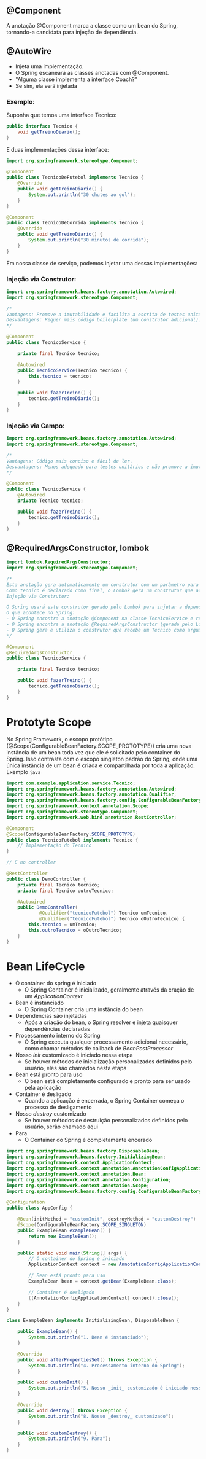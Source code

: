 ## @Component
A anotação @Component marca a classe como um bean do Spring, tornando-a candidata para injeção de dependência.

## @AutoWire
* Injeta uma implementação.
* O Spring escaneará as classes anotadas com @Component.
* "Alguma classe implementa a interface Coach?"
* Se sim, ela será injetada

### Exemplo:
Suponha que temos uma interface Tecnico:

```java
public interface Tecnico {
    void getTreinoDiario();
}
```

E duas implementações dessa interface:

```java
import org.springframework.stereotype.Component;

@Component
public class TecnicoDeFutebol implements Tecnico {
    @Override
    public void getTreinoDiario() {
        System.out.println("30 chutes ao gol");
    }
}

@Component
public class TecnicoDeCorrida implements Tecnico {
    @Override
    public void getTreinoDiario() {
        System.out.println("30 minutos de corrida");
    }
}
```

Em nossa classe de serviço, podemos injetar uma dessas implementações:
### Injeção via Construtor:

```java
import org.springframework.beans.factory.annotation.Autowired;
import org.springframework.stereotype.Component;

/* 
Vantagens: Promove a imutabilidade e facilita a escrita de testes unitários, pois as dependências são passadas diretamente no construtor.
Desvantagens: Requer mais código boilerplate (um construtor adicional).
*/

@Component
public class TecnicoService {

    private final Tecnico tecnico;

    @Autowired
    public TecnicoService(Tecnico tecnico) {
        this.tecnico = tecnico;
    }

    public void fazerTreino() {
        tecnico.getTreinoDiario();
    }
}
```

### Injeção via Campo:

```java
import org.springframework.beans.factory.annotation.Autowired;
import org.springframework.stereotype.Component;

/* 
Vantagens: Código mais conciso e fácil de ler.
Desvantagens: Menos adequado para testes unitários e não promove a imutabilidade da classe.
*/

@Component
public class TecnicoService {
    @Autowired
    private Tecnico tecnico;

    public void fazerTreino() {
        tecnico.getTreinoDiario();
    }
}
```


## @RequiredArgsConstructor, lombok
```java
import lombok.RequiredArgsConstructor;
import org.springframework.stereotype.Component;

/*
Esta anotação gera automaticamente um construtor com um parâmetro para cada campo final não inicializado da classe.
Como tecnico é declarado como final, o Lombok gera um construtor que aceita um Tecnico.
Injeção via Construtor:

O Spring usará este construtor gerado pelo Lombok para injetar a dependência Tecnico.
O que acontece no Spring:
- O Spring encontra a anotação @Component na classe TecnicoService e registra essa classe como um bean.
- O Spring encontra a anotação @RequiredArgsConstructor (gerada pelo Lombok) e vê que a classe tem um campo final chamado tecnico.
- O Spring gera e utiliza o construtor que recebe um Tecnico como argumento e o injeta automaticamente quando cria uma instância de TecnicoService.
*/

@Component
@RequiredArgsConstructor
public class TecnicoService {

    private final Tecnico tecnico;

    public void fazerTreino() {
        tecnico.getTreinoDiario();
    }
}

```

# Prototyte Scope
No Spring Framework, o escopo protótipo (@Scope(ConfigurableBeanFactory.SCOPE_PROTOTYPE)) cria uma nova instância de um bean toda vez que ele é solicitado pelo container do Spring. Isso contrasta com o escopo singleton padrão do Spring, onde uma única instância de um bean é criada e compartilhada por toda a aplicação.
Exemplo
```java```

```java 
import com.example.application.service.Tecnico;
import org.springframework.beans.factory.annotation.Autowired;
import org.springframework.beans.factory.annotation.Qualifier;
import org.springframework.beans.factory.config.ConfigurableBeanFactory;
import org.springframework.context.annotation.Scope;
import org.springframework.stereotype.Component;
import org.springframework.web.bind.annotation.RestController;

@Component
@Scope(ConfigurableBeanFactory.SCOPE_PROTOTYPE)
public class TecnicoFutebol implements Tecnico {
    // Implementação do Tecnico
}

// E no controller

@RestController
public class DemoController {
    private final Tecnico tecnico;
    private final Tecnico outroTecnico;

    @Autowired
    public DemoController(
            @Qualifier("tecnicoFutebol") Tecnico umTecnico,
            @Qualifier("tecnicoFutebol") Tecnico oOutroTecnico) {
        this.tecnico = umTecnico;
        this.outroTecnico = oOutroTecnico;
    }
}

```

# Bean LifeCycle
- O container do spring é iniciado
  - O Spring Container é inicializado, geralmente através da cração de um _ApplicationContext_
- Bean é instanciado
  - O Spring Container cria uma instância do bean
- Dependencias são injetadas
  - Após a criação do bean, o Spring resolver e injeta quaisquer dependências declaradas
- Processamento interno do Spring
  - O Spring executa qualquer processamento adicional necessário, como chamar métodos de callback de _BeanPostProcessor_
- Nosso _init_ customizado é iniciado nessa etapa
  - Se houver métodos de inicialização personalizados definidos pelo usuário, eles são chamados nesta etapa
- Bean está pronto para uso
  - O bean está completamente configurado e pronto para ser usado pela aplicação
- Container é desligado
  - Quando a aplicação é encerrada, o Spring Container começa o processo de desligamento
- Nosso _destroy_ customizado
  - Se houver métodos de destruição personalizados definidos pelo usuário, serão chamado aqui
- Para
  - O Container do Spring é completamente encerado

```java
import org.springframework.beans.factory.DisposableBean;
import org.springframework.beans.factory.InitializingBean;
import org.springframework.context.ApplicationContext;
import org.springframework.context.annotation.AnnotationConfigApplicationContext;
import org.springframework.context.annotation.Bean;
import org.springframework.context.annotation.Configuration;
import org.springframework.context.annotation.Scope;
import org.springframework.beans.factory.config.ConfigurableBeanFactory;

@Configuration
public class AppConfig {

    @Bean(initMethod = "customInit", destroyMethod = "customDestroy")
    @Scope(ConfigurableBeanFactory.SCOPE_SINGLETON)
    public ExampleBean exampleBean() {
        return new ExampleBean();
    }

    public static void main(String[] args) {
        // O container do Spring é iniciado
        ApplicationContext context = new AnnotationConfigApplicationContext(AppConfig.class);

        // Bean está pronto para uso
        ExampleBean bean = context.getBean(ExampleBean.class);

        // Container é desligado
        ((AnnotationConfigApplicationContext) context).close();
    }
}

class ExampleBean implements InitializingBean, DisposableBean {

    public ExampleBean() {
        System.out.println("1. Bean é instanciado");
    }

    @Override
    public void afterPropertiesSet() throws Exception {
        System.out.println("4. Processamento interno do Spring");
    }

    public void customInit() {
        System.out.println("5. Nosso _init_ customizado é iniciado nessa etapa");
    }

    @Override
    public void destroy() throws Exception {
        System.out.println("8. Nosso _destroy_ customizado");
    }

    public void customDestroy() {
        System.out.println("9. Para");
    }
}
```